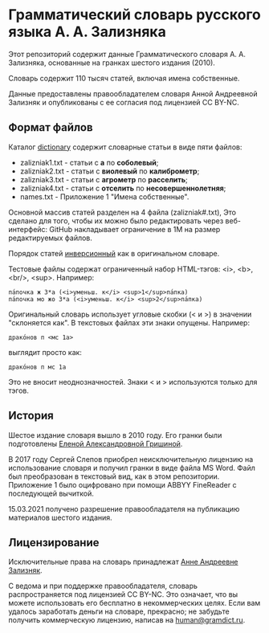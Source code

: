 # Грамматический словарь русского языка А. А. Зализняка

Этот репозиторий содержит данные Грамматического словаря А. А. Зализняка, основанные на гранках шестого издания (2010).

Словарь содержит 110 тысяч статей, включая имена собственные.

Данные предоставлены правообладателем словаря Анной Андреевной Зализняк и опубликованы с ее согласия под лицензией CC BY-NC.

## Формат файлов

Каталог [dictionary](dictionary) содержит словарные статьи в виде пяти файлов:

 * zalizniak1.txt - статьи с **а** по **соболевый**;
 * zalizniak2.txt - статьи с **виолевый** по 
**калиброметр**;
 * zalizniak3.txt - статьи с **агрометр** по **расселить**;
 * zalizniak4.txt - статьи с **отселить** по **несовершеннолетняя**;
 * names.txt - Приложение 1 "Имена собственные".

Основной массив статей разделен на 4 файла (zalizniak#.txt), Это сделано для того, чтобы их можно было редактировать через веб-интерфейс: GitHub накладывает ограничение в 1М на размер редактируемых файлов.

Порядок статей [инверсионный][1] как в оригинальном словаре.

[1]: https://gramdict.ru/preface1#inverse-order

Тестовые файлы содержат ограниченный набор HTML-тэгов: &lt;i&gt;, &lt;b&gt;, &lt;br/&gt;, &lt;sup&gt;. Например: 

```
па́почка ж 3*a (<i>уменьш. к</i> <sup>1</sup>па́пка)
па́почка мо жо 3*a (<i>уменьш. к</i> <sup>2</sup>па́пка)
```

Оригинальный словарь использует угловые скобки (&lt; и &gt;) в значении "склоняется как". В текстовых файлах эти знаки опущены. Например:  

```
драко́нов п <мс 1a>
```
выглядит просто как:

```
драко́нов п мс 1a
```

Это не вносит неоднозначностей. Знаки &lt; и &gt; используются только для тэгов.

## История

Шестое издание словаря вышло в 2010 году. Его гранки были подготовлены [Еленой Александровной Гришиной](http://www.ruslang.ru/node/986).

В 2017 году Сергей Слепов приобрел неисключительную лицензию на использование словаря и получил гранки в виде файла MS Word. Файл был преобразован в текстовый вид, как в этом репозитории. Приложение 1 было оцифровано при помощи ABBYY FineReader с последующей вычиткой.

15.03.2021 получено разрешение правообладателя на публикацию материалов шестого издания.


## Лицензирование

Исключительные права на словарь принадлежат [Анне Андреевне Зализняк](https://w.wiki/37EL).

С ведома и при поддержке правообладателя, словарь распространяется под лицензией CC BY-NC. Это означает, что вы можете использовать его бесплатно в некоммерческих целях. Если вам удалось заработать деньги на словаре, прекрасно; не забудьте получить коммерческую лицензию, написав на human@gramdict.ru. 

